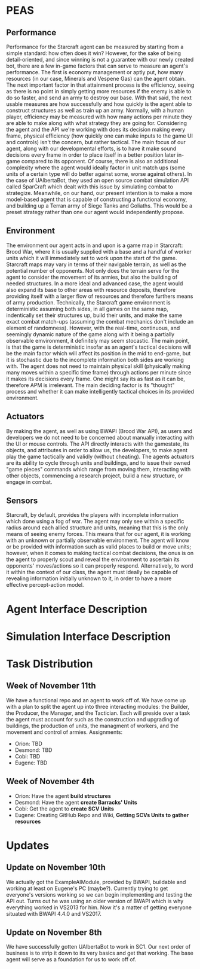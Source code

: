 # PEAS

## Performance
Performance for the Starcraft agent can be measured by starting from a simple standard: how often does it win? However, for the sake of being detail-oriented, and since winning is not a guarantee with our newly created bot, there are a few in-game factors that can serve to measure an agent's performance. The first is economy management or aptly put, how many resources (in our case, Minerals and Vespene Gas) can the agent obtain. The next important factor in that attainment process is the efficiency, seeing as there is no point in simply getting more resources if the enemy is able to do so faster, and send an army to destroy our base. With that said, the next usable measures are how successfully and how quickly is the agent able to construct structures as well as train up an army. Normally, with a human player, efficiency may be measured with how many actions per minute they are able to make along with what strategy they are going for. Considering the agent and the API we're working with does its decision making every frame, physical efficiency (how quickly one can make inputs to the game UI and controls) isn't the concern, but rather tactical. The main focus of our agent, along with our developmental efforts, is to have it make sound decisions every frame in order to place itself in a better position later in-game compared to its opponent. Of course, there is also an additional complexity where the agent would ideally factor in unit match ups (some units of a certain type will do better against some, worse against others). In the case of UAlbertaBot, they used an open source combat simulation API called SparCraft which dealt with this issue by simulating combat to strategize. Meanwhile, on our hand, our present intention is to make a more model-based agent that is capable of constructing a functional economy, and building up a Terran army of Siege Tanks and Goliaths. This would be a preset strategy rather than one our agent would independently propose.

## Environment
The environment our agent acts in and upon is a game map in Starcraft: Brood War, where it is usually supplied with a base and a handful of worker units which it will immediately set to work upon the start of the game. Starcraft maps may vary in terms of their navigable terrain, as well as the potential number of opponents. Not only does the terrain serve for the agent to consider the movement of its armies, but also the building of needed structures. In a more ideal and advanced case, the agent would also expand its base to other areas with resource deposits, therefore providing itself with a larger flow of resources and therefore furthers means of army production.
Technically, the Starcraft game environment is deterministic assuming both sides, in all games on the same map, indentically set their structures up, build their units, and make the same exact combat match-ups (assuming the combat mechanics don't include an element of randomness). However, with the real-time, continuous, and seemingly dynamic nature of the game along with it being a partially observable emvironment, it definitely may seem stocastic. The main point, is that the game is deterministic insofar as an agent's tactical decisions will be the main factor which will affect its position in the mid to end-game, but it is stochastic due to the incomplete information both sides are working with. The agent does not need to maintain physical skill (physically making many moves within a specific time frame) through actions per minute since it makes its decisions every frame. One might say its as fast as it can be, therefore APM is irrelevant. The main deciding factor is its "thought" process and whether it can make intelligently tactical choices in its provided environment.

## Actuators
By making the agent, as well as using BWAPI (Brood War API), as users and developers we do not need to be concerned about manually interacting with the UI or mouse controls. The API directly interacts with the gamestate, its objects, and attributes in order to allow us, the developers, to make agent play the game tactically and validly (without cheating). The agents actuators are its ability to cycle through units and buildings, and to issue their owned "game pieces" commands which range from moving them, interacting with other objects, commencing a research project, build a new structure, or engage in combat.

## Sensors
Starcraft, by default, provides the players with incomplete information which done using a fog of war. The agent may only see within a specific radius around each allied structure and units, meaning that this is the only means of seeing enemy forces. This means that for our agent, it is working with an unknown or partially observable environment. The agent will know or be provided with information such as valid places to build or move units; however, when it comes to making tactical combat decisions, the onus is on the agent to properly scout and reveal the environment to ascertain its opponents' moves/actions so it can properly respond. Alternatively, to word it within the context of our class, the agent must ideally be capable of revealing information initially unknown to it, in order to have a more effective percept-action model.

# Agent Interface Description

# Simulation Interface Description

# Task Distribution

## Week of November 11th
We have a functional repo and an agent to work off of. We have come up with a plan to split
the agent up into three interacting modules: the Builder, the Producer, the Manager, and the Tactician.
Each will preside over a task the agent must account for such as the construction and upgrading of buildings,
the production of units, the managment of workers, and the movement and control of armies.
Assignments:
- Orion: TBD
- Desmond: TBD
- Cobi: TBD
- Eugene: TBD

## Week of November 4th
- Orion: Have the agent **build structures**
- Desmond: Have the agent **create Barracks' Units**
- Cobi: Get the agent to **create SCV Units**
- Eugene: Creating GitHub Repo and Wiki, **Getting SCVs Units to gather resources**

# Updates

## Update on November 10th
We actually got the ExampleAIModule, provided by BWAPI, buildable and working
at least on Eugene's PC (maybe?). Currently trying to get everyone's versions working
so we can begin implementing and testing the API out.
Turns out he was using an older version of BWAPI which is why everything worked in VS2013 for him.
Now it's a matter of getting everyone situated with BWAPI 4.4.0 and VS2017.

## Update on November 8th
We have successfully gotten UAlbertaBot to work in SC1.
Our next order of business is to strip it down to its very basics
and get that working. The base agent will serve as a foundation for
us to work off of.


